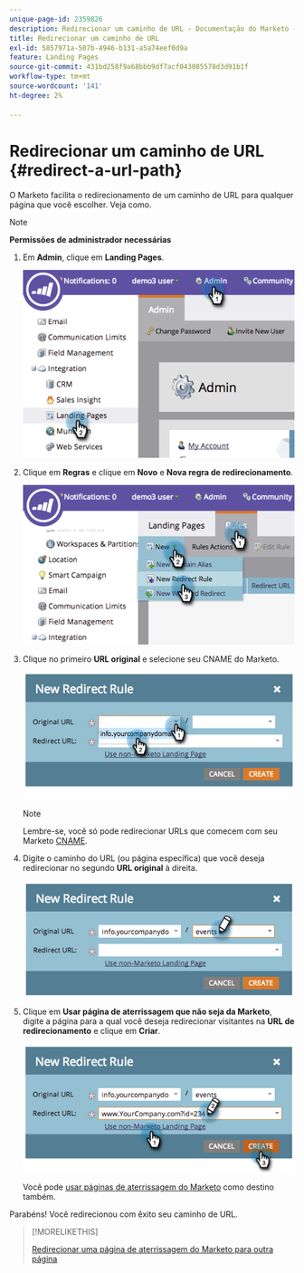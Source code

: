 ```yaml
---
unique-page-id: 2359826
description: Redirecionar um caminho de URL - Documentação do Marketo - Documentação do produto
title: Redirecionar um caminho de URL
exl-id: 5857971a-507b-4946-b131-a5a74eef0d9a
feature: Landing Pages
source-git-commit: 431bd258f9a68bbb9df7acf043085578d3d91b1f
workflow-type: tm+mt
source-wordcount: '141'
ht-degree: 2%

---
```


# Redirecionar um caminho de URL {#redirect-a-url-path}

O Marketo facilita o redirecionamento de um caminho de URL para qualquer página que você escolher. Veja como.

>[!NOTE]
>
>**Permissões de administrador necessárias**

1. Em **Admin**, clique em **Landing Pages**.

   ![](assets/image2014-9-18-13-3a43-3a29.png)

1. Clique em **Regras** e clique em **Novo** e **Nova regra de redirecionamento**.

   ![](assets/image2014-9-18-13-3a43-3a40.png)

1. Clique no primeiro **URL original** e selecione seu CNAME do Marketo.

   ![](assets/image2014-9-18-13-3a43-3a49.png)

   >[!NOTE]
   >
   >Lembre-se, você só pode redirecionar URLs que comecem com seu Marketo [CNAME](/help/marketo/product-docs/demand-generation/landing-pages/landing-page-actions/customize-your-landing-page-urls-with-a-cname.md).

1. Digite o caminho do URL (ou página específica) que você deseja redirecionar no segundo **URL original** à direita.

   ![](assets/image2014-9-18-13-3a43-3a59.png)

1. Clique em **Usar página de aterrissagem que não seja da Marketo**, digite a página para a qual você deseja redirecionar visitantes na **URL de redirecionamento** e clique em **Criar**.

   ![](assets/image2014-9-18-13-3a44-3a7.png)

   Você pode [usar páginas de aterrissagem do Marketo](/help/marketo/product-docs/demand-generation/landing-pages/landing-page-actions/redirect-a-marketo-landing-page-to-another-page.md) como destino também.

Parabéns! Você redirecionou com êxito seu caminho de URL.

>[!MORELIKETHIS]
>
>[Redirecionar uma página de aterrissagem do Marketo para outra página](/help/marketo/product-docs/demand-generation/landing-pages/landing-page-actions/redirect-a-marketo-landing-page-to-another-page.md)

